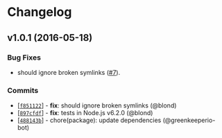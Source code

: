 Changelog
=========

v1.0.1 (2016-05-18)
-------------------

### Bug Fixes

* should ignore broken symlinks ([#7]).

[#7]: https://github.com/blond/tartifacts/pull/7

### Commits

* [[`f851122`](https://github.com/blond/tartifacts/commit/f8511228)] - **fix**: should ignore broken symlinks (@blond)
* [[`897cfdf`](https://github.com/blond/tartifacts/commit/897cfdf9)] - **fix**: tests in Node.js v6.2.0 (@blond)
* [[`488143b`](https://github.com/blond/tartifacts/commit/488143b5)] - chore(package): update dependencies (@greenkeeperio-bot)
